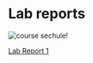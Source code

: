 # Lab reports



![course sechule!](https://f4.bcbits.com/img/a2804352371_10.jpg)

[Lab Report 1](lab-report-1-week-2.html)

